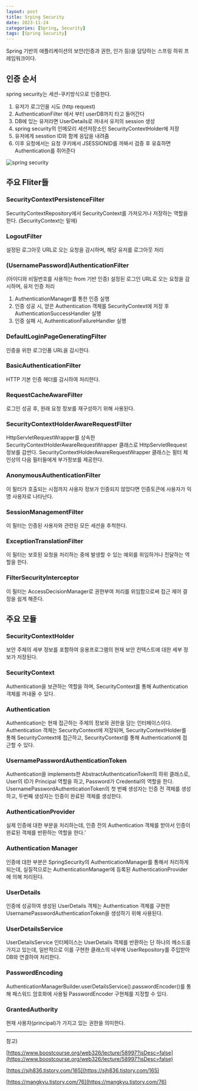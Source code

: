 ```yaml
---
layout: post
title: Srping Security
date: 2023-11-24
categories: [Spring, Security]
tags: [Spring Security]
---
```


Spring 기반의 애플리케이션의 보안(인증과 권한, 인가 등)을 담당하는 스프링 하위 프레임워크이다.

## 인증 순서

spring security는 세션-쿠키방식으로 인증한다.

1. 유저가 로그인을 시도 (http request)
2. AuthenticationFilter 에서 부터 userDB까지 타고 들어간다
3. DB에 있는 유저라면 UserDetails로 꺼내서 유저의 session 생성
4. spring security의 인메모리 세션저장소인 SecurityContextHolder에 저장
5. 유저에게 sesstion ID와 함께 응답을 내려줌
6. 이후 요청에서는 요청 쿠키에서 JSESSIONID를 까봐서 검증 후 유효하면 Authentication를 쥐어준다

![spring security](https://github.com/xotlr333/xotlr333.github.io/assets/81614820/77e1ea13-b90a-4b11-bd2a-e951d249524c)

## 주요 Fliter들

### SecurityContextPersistenceFilter

SecurityContextRepository에서 SecurityContext를 가져오거나 저장하는 역할을 한다. (SecurityContext는 밑에)

### LogoutFilter

설정된 로그아웃 URL로 오는 요청을 감시하며, 해당 유저를 로그아웃 처리

### (UsernamePassword)AuthenticationFilter

(아이디와 비밀번호를 사용하는 from 기반 인증) 설정된 로그인 URL로 오는 요청을 감시하며, 유저 인증 처리

1. AuthenticationManager를 통한 인증 실행
2. 인증 성공 시, 얻은 Authentication 객체를 SecurityContext에 저장 후 AuthenticationSuccessHandler 실행
3. 인증 실패 시, AuthenticationFailureHandler 실행

### DefaultLoginPageGeneratingFilter

인증을 위한 로그인폼 URL을 감시한다.

### BasicAuthenticationFilter

HTTP 기본 인증 헤더를 감시하여 처리한다.

### RequestCacheAwareFilter

로그인 성공 후, 원래 요청 정보를 재구성하기 위해 사용된다.

### SecurityContextHolderAwareRequestFilter

HttpServletRequestWrapper를 상속한 SecurityContextHolderAwareRequestWrapper 클래스로 HttpServletRequest 정보를 감싼다. SecurityContextHolderAwareRequestWrapper 클래스는 필터 체인상의 다음 필터들에게 부가정보를 제공한다.

### AnonymousAuthenticationFilter

이 필터가 호출되는 시점까지 사용자 정보가 인증되지 않았다면 인증토큰에 사용자가 익명 사용자로 나타난다.

### SessionManagementFilter

이 필터는 인증된 사용자와 관련된 모든 세션을 추척한다.

### ExceptionTranslationFilter

이 필터는 보호된 요청을 처리하는 중에 발생할 수 있는 예외를 위임하거나 전달하는 역할을 한다.

### FilterSecurityInterceptor

이 필터는 AccessDecisionManager로 권한부여 처리를 위임함으로써 접근 제어 결정을 쉽게 해준다.

## 주요 모듈

### SecurityContextHolder

보안 주체의 세부 정보를 포함하여 응용프로그램의 현재 보안 컨텍스트에 대한 세부 정보가 저장된다.

### SecurityContext

Authentication을 보관하는 역할을 하며, SecurityContext를 통해 Authentication 객체를 꺼내올 수 있다.

### Authentication

Authentication는 현재 접근하는 주체의 정보와 권한을 담는 인터페이스이다. Authentication 객체는 SecurityContext에 저장되며, SecurityContextHolder를 통해 SecurityContext에 접근하고, SecurityContext를 통해 Authentication에 접근할 수 있다.

### UsernamePasswordAuthenticationToken

Authentication을 implements한 AbstractAuthenticationToken의 하위 클래스로, User의 ID가 Principal 역할을 하고, Password가 Credential의 역할을 한다. UsernamePasswordAuthenticationToken의 첫 번째 생성자는 인증 전 객체를 생성하고, 두번째 생성자는 인증이 완료된 객체를 생성한다.

### AuthenticationProvider

실제 인증에 대한 부분을 처리하는데, 인증 전의 Authentication 객체를 받아서 인증이 완료된 객체를 반환하는 역할을 한다.’

### Authentication Manager

인증에 대한 부분은 SpringSecurity의 AuthenticationManager를 통해서 처리하게 되는데, 실질적으로는 AuthenticationManager에 등록된 AuthenticationProvider에 의해 처리된다.

### UserDetails

인증에 성공하여 생성된 UserDetails 객체는 Authentication 객체를 구현한 UsernamePasswordAuthenticationToken을 생성하기 위해 사용된다.

### UserDetailsService

UserDetailsService 인터페이스는 UserDetails 객체를 반환하는 단 하나의 메소드를 가지고 있는데, 일반적으로 이를 구현한 클래스의 내부에 UserRepository를 주입받아 DB와 연결하여 처리한다.

### PasswordEncoding

AuthenticationManagerBuilder.userDetailsService().passwordEncoder()를 통해 패스워드 암호화에 사용될 PasswordEncoder 구현체를 지정할 수 있다.

### GrantedAuthority

현재 사용자(principal)가 가지고 있는 권한을 의미한다.

---

참고)

[https://www.boostcourse.org/web326/lecture/58997?isDesc=false](https://www.boostcourse.org/web326/lecture/58997?isDesc=false)

[https://sjh836.tistory.com/165](https://sjh836.tistory.com/165)

[https://mangkyu.tistory.com/76](https://mangkyu.tistory.com/76)
